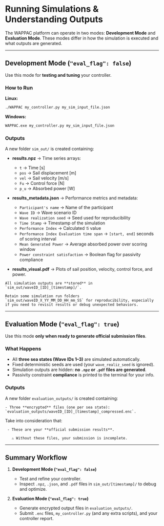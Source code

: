 # Running Simulations & Understanding Outputs

The WAPPAC platform can operate in two modes: **Development Mode** and **Evaluation Mode**. These modes differ in how the simulation is executed and what outputs are generated.

---

## Development Mode (`"eval_flag": false`)

Use this mode for **testing and tuning** your controller.  

### How to Run

**Linux:**
```bash
./WAPPAC my_controller.py my_sim_input_file.json
```

**Windows:**
```bash
WAPPAC.exe my_controller.py my_sim_input_file.json
```

### Outputs

A new folder `sim_out/` is created containing:

- **results.npz** → Time series arrays:
  - `t` → Time [s]  
  - `pos` → Sail displacement [m]  
  - `vel` → Sail velocity [m/s]  
  - `Fu` → Control force [N]  
  - `p_u` → Absorbed power [W]  

- **results_metadata.json** → Performance metrics and metadata:
  - `Participant's name` → Name of the participant  
  - `Wave ID` → Wave scenario ID  
  - `Wave realization seed` → Seed used for reproducibility  
  - `Time Stamp` → Timestamp of the simulation  
  - `Performance Index` → Calculated $\mathcal{G}$ value  
  - `Performance Index Evaluation time span` → `[start, end]` seconds of scoring interval  
  - `Mean Generated Power` → Average absorbed power over scoring window  
  - `Power constraint satisfaction` → Boolean flag for passivity compliance  

- **results_visual.pdf** → Plots of sail position, velocity, control force, and power.

```{important}
All simulation outputs are **stored** in `sim_out/waveID_[ID]_[timestamp]/`. 
```

```{tip} 
Retain some simulation run folders `sim_out/waveID_X_YY_MM_DD_HH_mm_SS` for reproducibility, especially if you need to revisit results or debug unexpected behaviors.
```

---

## Evaluation Mode (`"eval_flag": true`)

Use this mode **only when ready to generate official submission files**.  

### What Happens

- All **three sea states (Wave IDs 1–3)** are simulated automatically.  
- Fixed deterministic seeds are used (your `wave_realiz_seed` is ignored).  
- Simulation outputs are hidden: **no `.npz` or `.pdf` files are generated**.  
- Passivity constraint **compliance** is printed to the terminal for your info.  

### Outputs
A new folder `evaluation_outputs/` is created containing:

```{important}
- Three **encrypted** files (one per sea state): `evaluation_outputs/waveID_[ID]_[timestamp]_compressed.enc`.  
```

Take into consideration that:
```{important}
 - These are your **official submission results**. 
   
   ⚠️ Without these files, your submission is incomplete.  
```

---
## Summary Workflow

1. **Development Mode (`"eval_flag": false`)**
   - Test and refine your controller.  
   - Inspect `.npz`, `.json`, and `.pdf` files in `sim_out/[timestamp]/` to debug and optimize.

2. **Evaluation Mode (`"eval_flag": true`)**
   - Generate encrypted output files in `evaluation_outputs/`.  
   - Submit `.enc` files, `my_controller.py` (and any extra scripts), and your controller report.



